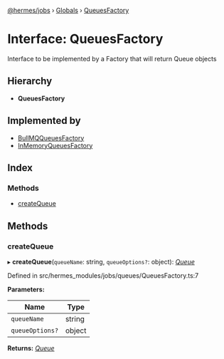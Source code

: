 [@hermes/jobs](../README.md) › [Globals](../globals.md) › [QueuesFactory](queuesfactory.md)

# Interface: QueuesFactory

Interface to be implemented by a Factory that will return Queue objects

## Hierarchy

* **QueuesFactory**

## Implemented by

* [BullMQQueuesFactory](../classes/bullmqqueuesfactory.md)
* [InMemoryQueuesFactory](../classes/inmemoryqueuesfactory.md)

## Index

### Methods

* [createQueue](queuesfactory.md#createqueue)

## Methods

###  createQueue

▸ **createQueue**(`queueName`: string, `queueOptions?`: object): *[Queue](../classes/queue.md)*

Defined in src/hermes_modules/jobs/queues/QueuesFactory.ts:7

**Parameters:**

Name | Type |
------ | ------ |
`queueName` | string |
`queueOptions?` | object |

**Returns:** *[Queue](../classes/queue.md)*
